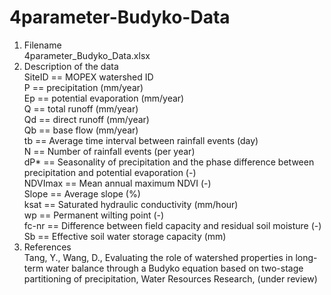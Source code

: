 # 4parameter-Budyko-Data
1. Filename <br />
	4parameter_Budyko_Data.xlsx <br />
2. Description of the data <br />
   SiteID	==	MOPEX watershed ID <br />
	P	==	precipitation (mm/year) <br />
	Ep	==	potential evaporation (mm/year) <br />
	Q	==	total runoff (mm/year) <br />
	Qd	==	direct runoff (mm/year) <br />
	Qb	==	base flow (mm/year) <br />
	tb	==	Average time interval between rainfall events (day) <br />
	N	==	Number of rainfall events (per year) <br />
	dP*	==	Seasonality of precipitation and the phase difference between precipitation and potential evaporation (-)<br />
	NDVImax	==	Mean annual maximum NDVI (-)<br />
	Slope	==	Average slope (%)<br />
	ksat	==	Saturated hydraulic conductivity (mm/hour) <br />
	wp	==	Permanent wilting point (-)<br />
	fc-nr	==	Difference between field capacity and residual soil moisture (-)<br />
	Sb	==	Effective soil water storage capacity (mm) <br />
3. References<br />
Tang, Y., Wang, D., Evaluating the role of watershed properties in long-term water balance through a Budyko equation based on two-stage partitioning of precipitation, Water Resources Research, (under review)
